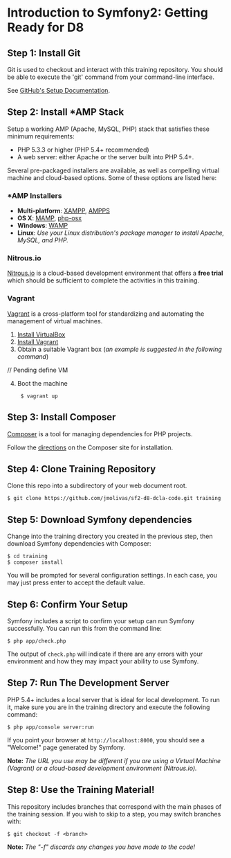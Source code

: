 Introduction to Symfony2: Getting Ready for D8
========================

## Step 1: Install Git

Git is used to checkout and interact with this training repository. You should be able to execute the 'git' command from your command-line interface.

See [GitHub's Setup Documentation](https://help.github.com/articles/set-up-git).

## Step 2: Install *AMP Stack

Setup a working AMP (Apache, MySQL, PHP) stack that satisfies these minimum requirements:

* PHP 5.3.3 or higher (PHP 5.4+ recommended)
* A web server: either Apache or the server built into PHP 5.4+.

Several pre-packaged installers are available, as well as compelling virtual machine and cloud-based options. Some of these options are listed here:

### *AMP Installers

* __Multi-platform__: [XAMPP](https://www.apachefriends.org), [AMPPS](http://www.ampps.com)
* __OS X__: [MAMP](http://www.mamp.info/en), [php-osx](http://php-osx.liip.ch)
* __Windows__: [WAMP](http://www.wampserver.com/en)
* __Linux__: _Use your Linux distribution's package manager to install Apache, MySQL, and PHP._

### Nitrous.io

[Nitrous.io](http://nitrous.io) is a cloud-based development environment that offers a __free trial__ which should be sufficient to complete the activities in this training.

### Vagrant

[Vagrant](http://www.vagrantup.com/) is a cross-platform tool for standardizing and automating the management of virtual machines.

1. [Install VirtualBox](https://www.virtualbox.org/wiki/Downloads)
2. [Install Vagrant](http://docs.vagrantup.com/v2/installation/)
3. Obtain a suitable Vagrant box (_an example is suggested in the following command_)

  // Pending define VM  

4. Boot the machine

        $ vagrant up

## Step 3: Install Composer

[Composer](https://getcomposer.org/) is a tool for managing dependencies for PHP projects.

Follow the [directions](https://getcomposer.org/download/) on the Composer site for installation.

## Step 4: Clone Training Repository

Clone this repo into a subdirectory of your web document root.

    $ git clone https://github.com/jmolivas/sf2-d8-dcla-code.git training

## Step 5: Download Symfony dependencies

Change into the training directory you created in the previous step, then download Symfony dependencies with Composer:

    $ cd training
    $ composer install

You will be prompted for several configuration settings. In each case, you may just press enter to accept the default value.

## Step 6: Confirm Your Setup

Symfony includes a script to confirm your setup can run Symfony successfully. You can run this from the command line:

    $ php app/check.php

The output of `check.php` will indicate if there are any errors with your environment and how they may impact your ability to use Symfony.

## Step 7: Run The Development Server

PHP 5.4+ includes a local server that is ideal for local development. To run it, make sure you are in the training directory and execute the following command:

    $ php app/console server:run

If you point your browser at `http://localhost:8000`, you should see a "Welcome!" page generated by Symfony.

__Note:__ _The URL you use may be different if you are using a Virtual Machine (Vagrant) or a cloud-based development environment (Nitrous.io)._

## Step 8: Use the Training Material!

This repository includes branches that correspond with the main phases of the training session. If you wish to skip to a step, you may switch branches with:

    $ git checkout -f <branch>

__Note:__ _The "-f" discards any changes you have made to the code!_
  
